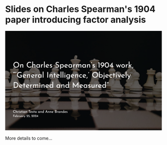 # Slides on Charles Spearman's 1904 paper introducing factor analysis

[![screenshot of title slide](images/0_screenshot.png)](https://ctesta01.github.io/spearman_1904/)

More details to come...